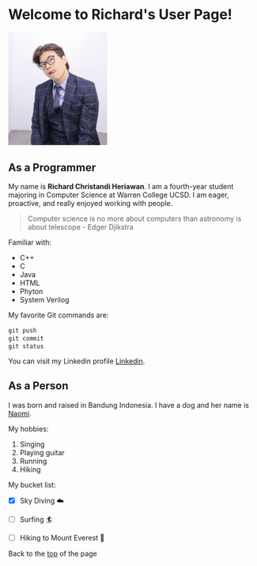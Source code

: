 # **Welcome to Richard's User Page!**

<img src="IMG_8370%202.jpg" width="200">

## As a Programmer

My name is **Richard Christandi Heriawan**. I am a fourth-year student majoring in Computer Science at Warren College UCSD. I am eager, proactive, and really enjoyed working with people. 

> Computer science is no more about computers than astronomy is about telescope - Edger Djikstra

Familiar with: 

- C++
- C
- Java
- HTML
- Phyton
- System Verilog 

My favorite Git commands are:
```
git push
git commit
git status
```
You can visit my Linkedin profile [Linkedin](https://www.linkedin.com/in/richard-heriawan-999580208?lipi=urn%3Ali%3Apage%3Ad_flagship3_profile_view_base_contact_details%3BWZVEPgRfQuyDsilyptGWZg%3D%3D).

## As a Person

I was born and raised in Bandung Indonesia. I have a dog and her name is [Naomi](IMG_8728.jpg). 

My hobbies:

1. Singing
2. Playing guitar
3. Running
4. Hiking

My bucket list: 

- [x] Sky Diving :cloud:
- [ ] Surfing :surfer: 
- [ ] Hiking to Mount Everest :mount_fuji:
  

  
Back to the [top](#welcome-to-richards-user-page) of the page